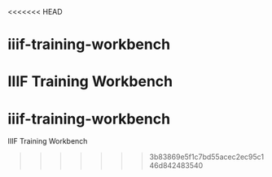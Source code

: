 <<<<<<< HEAD
# iiif-training-workbench
IIIF Training Workbench
=======
# iiif-training-workbench
IIIF Training Workbench
>>>>>>> 3b83869e5f1c7bd55acec2ec95c146d842483540

